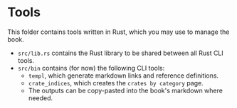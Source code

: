 # Tools

This folder contains tools written in Rust, which you may use to manage the book.

- `src/lib.rs` contains the Rust library to be shared between all Rust CLI tools.
- `src/bin` contains (for now) the following CLI tools:
  - `templ`, which generate markdown links and reference definitions.
  - `crate_indices`, which creates the `crates by category` page.
  - The outputs can be copy-pasted into the book's markdown where needed.
